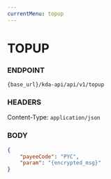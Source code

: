```yaml
---
currentMenu: topup
---
```

# TOPUP

### ENDPOINT

`{base_url}/kda-api/api/v1/topup`

### HEADERS

Content-Type: `application/json`

### BODY

```json
{
	"payeeCode": "PYC",
	"param": "{encrypted_msg}"
}
```